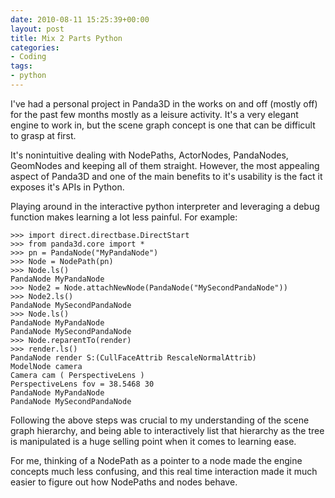 ```yaml
---
date: 2010-08-11 15:25:39+00:00
layout: post
title: Mix 2 Parts Python
categories:
- Coding
tags:
- python
---
```


I've had a personal project in Panda3D in the works on and off (mostly off) for
the past few months mostly as a leisure activity. It's a very elegant engine to
work in, but the scene graph concept is one that can be difficult to grasp at
first.

It's nonintuitive dealing with NodePaths, ActorNodes, PandaNodes, GeomNodes and
keeping all of them straight. However, the most appealing aspect of Panda3D and
one of the main benefits to it's usability is the fact it exposes it's APIs in
Python.

Playing around in the interactive python interpreter and leveraging a debug
function makes learning a lot less painful. For example:


    >>> import direct.directbase.DirectStart
    >>> from panda3d.core import *
    >>> pn = PandaNode("MyPandaNode")
    >>> Node = NodePath(pn)
    >>> Node.ls()
    PandaNode MyPandaNode
    >>> Node2 = Node.attachNewNode(PandaNode("MySecondPandaNode"))
    >>> Node2.ls()
    PandaNode MySecondPandaNode
    >>> Node.ls()
    PandaNode MyPandaNode
    PandaNode MySecondPandaNode
    >>> Node.reparentTo(render)
    >>> render.ls()
    PandaNode render S:(CullFaceAttrib RescaleNormalAttrib)
    ModelNode camera
    Camera cam ( PerspectiveLens )
    PerspectiveLens fov = 38.5468 30
    PandaNode MyPandaNode
    PandaNode MySecondPandaNode


Following the above steps was crucial to my understanding of the scene graph
hierarchy, and being able to interactively list that hierarchy as the tree is
manipulated is a huge selling point when it comes to learning ease.

For me, thinking of a NodePath as a pointer to a node made the engine concepts
much less confusing, and this real time interaction made it much easier to
figure out how NodePaths and nodes behave.
